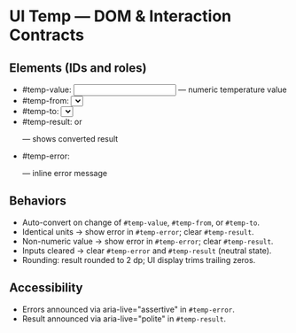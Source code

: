 # UI Temp — DOM & Interaction Contracts

## Elements (IDs and roles)
- #temp-value: <input type="number"> — numeric temperature value
- #temp-from: <select> — from-unit (options: C, F)
- #temp-to: <select> — to-unit (options: C, F)
- #temp-result: <output> or <p role="status" aria-live="polite"> — shows converted result
- #temp-error: <p role="alert" aria-live="assertive"> — inline error message

## Behaviors
- Auto-convert on change of `#temp-value`, `#temp-from`, or `#temp-to`.
- Identical units → show error in `#temp-error`; clear `#temp-result`.
- Non-numeric value → show error in `#temp-error`; clear `#temp-result`.
- Inputs cleared → clear `#temp-error` and `#temp-result` (neutral state).
- Rounding: result rounded to 2 dp; UI display trims trailing zeros.

## Accessibility
- Errors announced via aria-live="assertive" in `#temp-error`.
- Result announced via aria-live="polite" in `#temp-result`.
